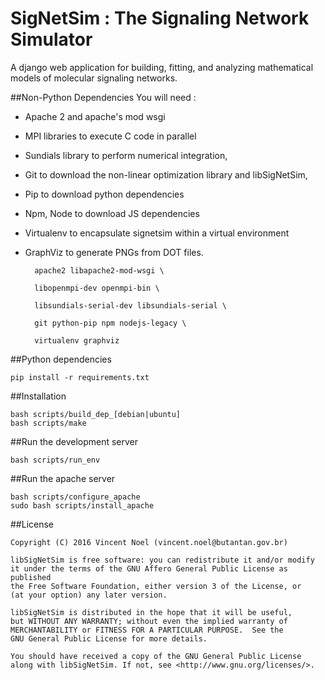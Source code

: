 # SigNetSim : The Signaling Network Simulator

A django web application for building, fitting, and analyzing mathematical models of molecular signaling networks.



##Non-Python Dependencies
You will need :

- Apache 2 and apache's mod wsgi
- MPI libraries to execute C code in parallel
- Sundials library to perform numerical integration,
- Git to download the non-linear optimization library and libSigNetSim,
- Pip to download python dependencies
- Npm, Node to download JS dependencies
- Virtualenv to encapsulate signetsim within a virtual environment
- GraphViz to generate PNGs from DOT files.



		apache2 libapache2-mod-wsgi \

		libopenmpi-dev openmpi-bin \

		libsundials-serial-dev libsundials-serial \

		git python-pip npm nodejs-legacy \

		virtualenv graphviz



##Python dependencies

	pip install -r requirements.txt



##Installation

	bash scripts/build_dep_[debian|ubuntu]
	bash scripts/make



##Run the development server

	bash scripts/run_env



##Run the apache server

	bash scripts/configure_apache
	sudo bash scripts/install_apache



##License

	Copyright (C) 2016 Vincent Noel (vincent.noel@butantan.gov.br)

	libSigNetSim is free software: you can redistribute it and/or modify
	it under the terms of the GNU Affero General Public License as published
	the Free Software Foundation, either version 3 of the License, or
	(at your option) any later version.

	libSigNetSim is distributed in the hope that it will be useful,
	but WITHOUT ANY WARRANTY; without even the implied warranty of
	MERCHANTABILITY or FITNESS FOR A PARTICULAR PURPOSE.  See the
	GNU General Public License for more details.

	You should have received a copy of the GNU General Public License
	along with libSigNetSim. If not, see <http://www.gnu.org/licenses/>.
